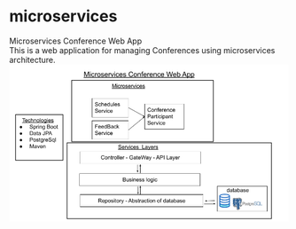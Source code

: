 # microservices
Microservices Conference Web App <br>
This is a web application for managing Conferences using microservices architecture.
![slide](Conference_README.png)
